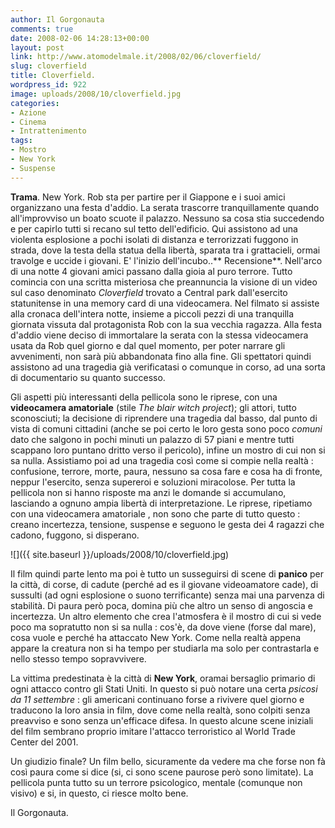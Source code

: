 ```yaml
---
author: Il Gorgonauta
comments: true
date: 2008-02-06 14:28:13+00:00
layout: post
link: http://www.atomodelmale.it/2008/02/06/cloverfield/
slug: cloverfield
title: Cloverfield.
wordpress_id: 922
image: uploads/2008/10/cloverfield.jpg
categories:
- Azione
- Cinema
- Intrattenimento
tags:
- Mostro
- New York
- Suspense
---
```


**Trama**. New York. Rob sta per partire per il Giappone e i suoi amici organizzano una festa d'addio. La serata trascorre tranquillamente quando all'improvviso un boato scuote il palazzo. Nessuno sa cosa stia succedendo e per capirlo tutti si recano sul tetto dell'edificio. Qui assistono ad una violenta esplosione a pochi isolati di distanza e terrorizzati fuggono in strada, dove la testa della statua della libertà, sparata tra i grattacieli, ormai travolge e uccide i giovani. E' l'inizio dell'incubo..** Recensione**. Nell'arco di una notte 4 giovani amici passano dalla gioia al puro terrore. Tutto comincia con una scritta misteriosa che preannuncia la visione di un video sul caso denominato _Cloverfield_ trovato a Central park dall'esercito statunitense in una memory card di una videocamera. Nel filmato si assiste alla cronaca dell'intera notte, insieme a piccoli pezzi di una tranquilla giornata vissuta dal protagonista Rob con la sua vecchia ragazza. Alla festa d'addio viene deciso di immortalare la serata con la stessa videocamera usata da Rob quel giorno e dal quel momento, per poter narrare gli avvenimenti, non sarà più abbandonata fino alla fine. Gli spettatori quindi assistono ad una tragedia già verificatasi o comunque in corso, ad una sorta di documentario su quanto successo.

Gli aspetti più interessanti della pellicola sono le riprese, con una **videocamera amatoriale** (stile _The blair witch project_); gli attori, tutto sconosciuti; la decisione di riprendere una tragedia dal basso, dal punto di vista di comuni cittadini (anche se poi certo le loro gesta sono poco _comuni_ dato che salgono in pochi minuti un palazzo di 57 piani e mentre tutti scappano loro puntano dritto verso il pericolo), infine un mostro di cui non si sa nulla. Assistiamo poi ad una tragedia così come si compie nella realtà : confusione, terrore, morte, paura, nessuno sa cosa fare e cosa ha di fronte, neppur l'esercito,  senza supereroi e soluzioni miracolose. Per tutta la pellicola non si hanno risposte ma anzi le domande si accumulano, lasciando a ognuno ampia libertà di interpretazione. Le riprese, ripetiamo con una videocamera amatoriale , non sono che parte di tutto questo : creano incertezza, tensione, suspense e seguono  le gesta dei 4 ragazzi che cadono, fuggono, si disperano.

![]({{ site.baseurl }}/uploads/2008/10/cloverfield.jpg)

Il film quindi parte lento ma poi è tutto un susseguirsi di scene di **panico** per la città, di corse, di cadute (perché ad es il giovane videoamatore cade), di sussulti (ad ogni esplosione o suono terrificante) senza mai una parvenza di stabilità. Di paura però poca, domina più che altro  un senso di angoscia e incertezza. Un altro elemento che crea l'atmosfera è il mostro di cui si vede poco ma sopratutto non si sa nulla : cos'è, da dove viene (forse dal mare), cosa vuole e perché ha attaccato New York. Come nella realtà appena appare la creatura  non si ha tempo per studiarla ma solo per contrastarla e nello stesso tempo sopravvivere.

La vittima predestinata è la città di **New York**, oramai bersaglio primario di ogni attacco contro gli Stati Uniti. In questo si può notare una certa _psicosi da 11 settembre_ : gli americani continuano forse a rivivere quel giorno e traducono la loro ansia in film, dove come nella realtà, sono colpiti senza preavviso e sono senza un'efficace difesa. In questo alcune scene iniziali del film sembrano proprio imitare l'attacco terroristico al World Trade Center del 2001.

Un giudizio finale? Un film bello, sicuramente da vedere ma che forse non fà così paura come si dice (si, ci sono scene paurose però sono limitate). La pellicola punta tutto su un terrore psicologico, mentale (comunque non visivo) e si, in questo, ci riesce molto bene.

Il Gorgonauta.
